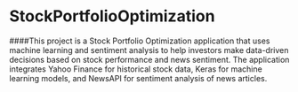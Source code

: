 # StockPortfolioOptimization
####This project is a Stock Portfolio Optimization application that uses machine learning and sentiment analysis to help investors make data-driven decisions based on stock performance and news sentiment. The application integrates Yahoo Finance for historical stock data, Keras for machine learning models, and NewsAPI for sentiment analysis of news articles.
